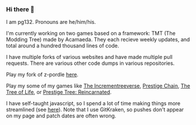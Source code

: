 ### Hi there 👋

<!--
**pg132/pg132** is a ✨ _special_ ✨ repository because its `README.md` (this file) appears on your GitHub profile.

Here are some ideas to get you started:

- 🔭 I’m currently working on ...
- 🌱 I’m currently learning ...
- 👯 I’m looking to collaborate on ...
- 🤔 I’m looking for help with ...
- 💬 Ask me about ...
- 📫 How to reach me: ...
- 😄 Pronouns: ...
- ⚡ Fun fact: ...
-->

I am pg132. Pronouns are he/him/his. 

I'm currently working on two games based on a framework: TMT (The Modding Tree) made by Acamaeda. They each recieve weekly updates, and total around a hundred thousand lines of code. 

I have multiple forks of various websites and have made multiple pull requests. There are various other code dumps in various repositories. 

Play my fork of z-pordle [here](https://pg132.github.io/zpordle). 

Play my some of my games like [The Incrementreeverse](https://raw.githack.com/pg132/The-Modding-Tree/master/index.html), [Prestige Chain](https://raw.githack.com/pg132/The-Modding-Tree/buyables/index.html), [The Tree of Life](http://raw.githack.com/pg132/The-Modding-Tree/evolution/index.html), or [Prestige Tree: Reincarnated](http://raw.githack.com/pg132/The-Modding-Tree/prestige_chain/index.html). 

I have self-taught javascript, so I spend a lot of time making things more streamlined (see [here](https://github.com/pg132/The-Modding-Tree/blob/prestige_chain/js/utils/buyablesSupport.js)). Note that I use GitKraken, so pushes don't appear on my page and patch dates are often wrong. 
